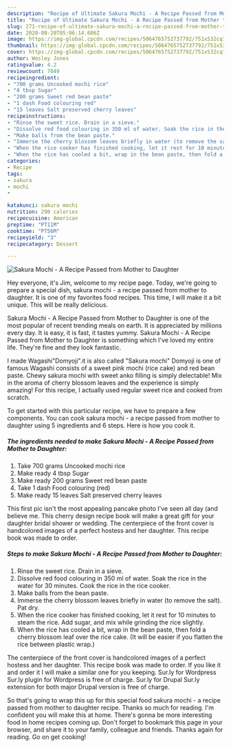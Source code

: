 ```yaml
---
description: "Recipe of Ultimate Sakura Mochi - A Recipe Passed from Mother to Daughter"
title: "Recipe of Ultimate Sakura Mochi - A Recipe Passed from Mother to Daughter"
slug: 271-recipe-of-ultimate-sakura-mochi-a-recipe-passed-from-mother-to-daughter
date: 2020-08-20T05:06:14.606Z
image: https://img-global.cpcdn.com/recipes/5064765752737792/751x532cq70/sakura-mochi-a-recipe-passed-from-mother-to-daughter-recipe-main-photo.jpg
thumbnail: https://img-global.cpcdn.com/recipes/5064765752737792/751x532cq70/sakura-mochi-a-recipe-passed-from-mother-to-daughter-recipe-main-photo.jpg
cover: https://img-global.cpcdn.com/recipes/5064765752737792/751x532cq70/sakura-mochi-a-recipe-passed-from-mother-to-daughter-recipe-main-photo.jpg
author: Wesley Jones
ratingvalue: 4.2
reviewcount: 7049
recipeingredient:
- "700 grams Uncooked mochi rice"
- "4 tbsp Sugar"
- "200 grams Sweet red bean paste"
- "1 dash Food colouring red"
- "15 leaves Salt preserved cherry leaves"
recipeinstructions:
- "Rinse the sweet rice. Drain in a sieve."
- "Dissolve red food colouring in 350 ml of water. Soak the rice in the water for 30 minutes. Cook the rice in the rice cooker."
- "Make balls from the bean paste."
- "Immerse the cherry blossom leaves briefly in water (to remove the salt). Pat dry."
- "When the rice cooker has finished cooking, let it rest for 10 minutes to steam the rice. Add sugar, and mix while grinding the rice slightly."
- "When the rice has cooled a bit, wrap in the bean paste, then fold a cherry blossom leaf over the rice cake. (It will be easier if you flatten the rice between plastic wrap.)"
categories:
- Recipe
tags:
- sakura
- mochi
- 

katakunci: sakura mochi  
nutrition: 298 calories
recipecuisine: American
preptime: "PT11M"
cooktime: "PT56M"
recipeyield: "3"
recipecategory: Dessert

---
```



![Sakura Mochi - A Recipe Passed from Mother to Daughter](https://img-global.cpcdn.com/recipes/5064765752737792/751x532cq70/sakura-mochi-a-recipe-passed-from-mother-to-daughter-recipe-main-photo.jpg)

Hey everyone, it's Jim, welcome to my recipe page. Today, we're going to prepare a special dish, sakura mochi - a recipe passed from mother to daughter. It is one of my favorites food recipes. This time, I will make it a bit unique. This will be really delicious.

Sakura Mochi - A Recipe Passed from Mother to Daughter is one of the most popular of recent trending meals on earth. It is appreciated by millions every day. It is easy, it is fast, it tastes yummy. Sakura Mochi - A Recipe Passed from Mother to Daughter is something which I've loved my entire life. They're fine and they look fantastic.

I made Wagashi&#34;Domyoji&#34;.it is also called &#34;Sakura mochi&#34; Domyoji is one of famous Wagashi consists of a sweet pink mochi (rice cake) and red bean paste. Chewy sakura mochi with sweet anko filling is simply delectable! Mix in the aroma of cherry blossom leaves and the experience is simply amazing! For this recipe, I actually used regular sweet rice and cooked from scratch.


To get started with this particular recipe, we have to prepare a few components. You can cook sakura mochi - a recipe passed from mother to daughter using 5 ingredients and 6 steps. Here is how you cook it.

<!--inarticleads1-->

##### The ingredients needed to make Sakura Mochi - A Recipe Passed from Mother to Daughter:

1. Take 700 grams Uncooked mochi rice
1. Make ready 4 tbsp Sugar
1. Make ready 200 grams Sweet red bean paste
1. Take 1 dash Food colouring (red)
1. Make ready 15 leaves Salt preserved cherry leaves


This first pic isn&#39;t the most appealing pancake photo I&#39;ve seen all day (and believe me. This cherry design recipe book will make a great gift for your daughter bridal shower or wedding. The centerpiece of the front cover is handcolored images of a perfect hostess and her daughter. This recipe book was made to order. 

<!--inarticleads2-->

##### Steps to make Sakura Mochi - A Recipe Passed from Mother to Daughter:

1. Rinse the sweet rice. Drain in a sieve.
1. Dissolve red food colouring in 350 ml of water. Soak the rice in the water for 30 minutes. Cook the rice in the rice cooker.
1. Make balls from the bean paste.
1. Immerse the cherry blossom leaves briefly in water (to remove the salt). Pat dry.
1. When the rice cooker has finished cooking, let it rest for 10 minutes to steam the rice. Add sugar, and mix while grinding the rice slightly.
1. When the rice has cooled a bit, wrap in the bean paste, then fold a cherry blossom leaf over the rice cake. (It will be easier if you flatten the rice between plastic wrap.)


The centerpiece of the front cover is handcolored images of a perfect hostess and her daughter. This recipe book was made to order. If you like it and order it I will make a similar one for you keeping. Sur.ly for Wordpress Sur.ly plugin for Wordpress is free of charge. Sur.ly for Drupal Sur.ly extension for both major Drupal version is free of charge. 

So that's going to wrap this up for this special food sakura mochi - a recipe passed from mother to daughter recipe. Thanks so much for reading. I'm confident you will make this at home. There's gonna be more interesting food in home recipes coming up. Don't forget to bookmark this page in your browser, and share it to your family, colleague and friends. Thanks again for reading. Go on get cooking!
